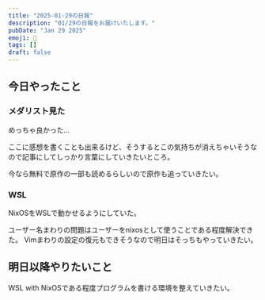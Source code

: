 ```yaml
---
title: "2025-01-29の日報"
description: "01/29の日報をお届けいたします。"
pubDate: "Jan 29 2025"
emoji: 🦊
tags: []
draft: false
---
```


## 今日やったこと

### メダリスト見た

めっちゃ良かった...

ここに感想を書くことも出来るけど、そうするとこの気持ちが消えちゃいそうなので記事にしてしっかり言葉にしていきたいところ。

今なら無料で原作の一部も読めるらしいので原作も追っていきたい。

### WSL

NixOSをWSLで動かせるようにしていた。

ユーザー名まわりの問題はユーザーをnixosとして使うことである程度解決できた。
Vimまわりの設定の復元もできそうなので明日はそっちもやっていきたい。

## 明日以降やりたいこと

WSL with NixOSである程度プログラムを書ける環境を整えていきたい。
